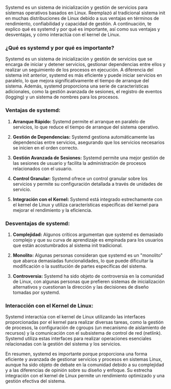 Systemd es un sistema de inicialización y gestión de servicios para sistemas operativos basados en Linux. Reemplazó al tradicional sistema init en muchas distribuciones de Linux debido a sus ventajas en términos de rendimiento, confiabilidad y capacidad de gestión. A continuación, te explico qué es systemd y por qué es importante, así como sus ventajas y desventajas, y cómo interactúa con el kernel de Linux.

### ¿Qué es systemd y por qué es importante?

Systemd es un sistema de inicialización y gestión de servicios que se encarga de iniciar y detener servicios, gestionar dependencias entre ellos y realizar un seguimiento de los procesos en ejecución. A diferencia del sistema init anterior, systemd es más eficiente y puede iniciar servicios en paralelo, lo que mejora significativamente el tiempo de arranque del sistema. Además, systemd proporciona una serie de características adicionales, como la gestión avanzada de sesiones, el registro de eventos (logging) y un sistema de nombres para los procesos.

### Ventajas de systemd:

1.  **Arranque Rápido:** Systemd permite el arranque en paralelo de servicios, lo que reduce el tiempo de arranque del sistema operativo.
    
2.  **Gestión de Dependencias:** Systemd gestiona automáticamente las dependencias entre servicios, asegurando que los servicios necesarios se inicien en el orden correcto.
    
3.  **Gestión Avanzada de Sesiones:** Systemd permite una mejor gestión de las sesiones de usuario y facilita la administración de procesos relacionados con el usuario.
    
4.  **Control Granular:** Systemd ofrece un control granular sobre los servicios y permite su configuración detallada a través de unidades de servicio.
    
5.  **Integración con el Kernel:** Systemd está integrado estrechamente con el kernel de Linux y utiliza características específicas del kernel para mejorar el rendimiento y la eficiencia.
    

### Desventajas de systemd:

1.  **Complejidad:** Algunos críticos argumentan que systemd es demasiado complejo y que su curva de aprendizaje es empinada para los usuarios que están acostumbrados al sistema init tradicional.
    
2.  **Monolito:** Algunas personas consideran que systemd es un "monolito" que abarca demasiadas funcionalidades, lo que puede dificultar la modificación o la sustitución de partes específicas del sistema.
    
3.  **Controversia:** Systemd ha sido objeto de controversia en la comunidad de Linux, con algunas personas que prefieren sistemas de inicialización alternativos y cuestionan la dirección y las decisiones de diseño tomadas por systemd.
    

### Interacción con el Kernel de Linux:

Systemd interactúa con el kernel de Linux utilizando las interfaces proporcionadas por el kernel para realizar diversas tareas, como la gestión de procesos, la configuración de cgroups (un mecanismo de aislamiento de recursos) y la comunicación con el subsistema de control de red (netlink). Systemd utiliza estas interfaces para realizar operaciones esenciales relacionadas con la gestión del sistema y los servicios.

En resumen, systemd es importante porque proporciona una forma eficiente y avanzada de gestionar servicios y procesos en sistemas Linux, aunque ha sido objeto de debate en la comunidad debido a su complejidad y a las diferencias de opinión sobre su diseño y enfoque. Su estrecha integración con el kernel de Linux permite un rendimiento optimizado y una gestión efectiva del sistema.